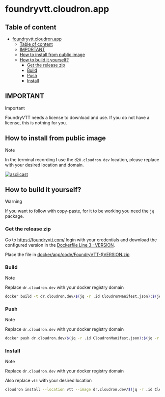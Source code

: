 # foundryvtt.cloudron.app

## Table of content

- [foundryvtt.cloudron.app](#foundryvttcloudronapp)
  - [Table of content](#table-of-content)
  - [IMPORTANT](#important)
  - [How to install from public image](#how-to-install-from-public-image)
  - [How to build it yourself?](#how-to-build-it-yourself)
    - [Get the release zip](#get-the-release-zip)
    - [Build](#build)
    - [Push](#push)
    - [Install](#install)

## IMPORTANT

> [!IMPORTANT]
> FoundryVTT needs a license to download and use.
If you do not have a license, this is nothing for you.

## How to install from public image

> [!NOTE]
> In the terminal recording I use the `d20.cloudron.dev` location, please replace with your desired location and domain.

[![asciicast](https://asciinema.org/a/IKH2czAvtzKF9xhE4zrV6k5qe.svg)](https://asciinema.org/a/IKH2czAvtzKF9xhE4zrV6k5qe)

## How to build it yourself?

> [!WARNING]
> If you want to follow with copy-paste, for it to be working you need the `jq` package.

### Get the release zip

Go to <https://foundryvtt.com/> login with your credentials and download the configured version in the [Dockerfile Line 3 : VERSION](./Dockerfile).

Place the file in [docker/app/code/FoundryVTT-$VERSION.zip](./docker/app/code/)

### Build

> [!NOTE]
> Replace `dr.cloudron.dev` with your docker registry domain

```bash
docker build -t dr.cloudron.dev/$(jq -r .id CloudronManifest.json):$(jq -r .version CloudronManifest.json) .
```

### Push

> [!NOTE]
> Replace `dr.cloudron.dev` with your docker registry domain

```bash
docker push dr.cloudron.dev/$(jq -r .id CloudronManifest.json):$(jq -r .version CloudronManifest.json) .
```

### Install

> [!NOTE]
> Replace `dr.cloudron.dev` with your docker registry domain
>
> Also replace `vtt` with your desired location

```bash
cloudron install --location vtt --image dr.cloudron.dev/$(jq -r .id CloudronManifest.json):$(jq -r .version CloudronManifest.json)
```
